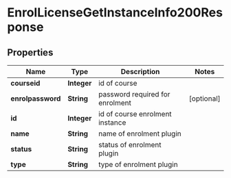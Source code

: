 

# EnrolLicenseGetInstanceInfo200Response


## Properties

| Name | Type | Description | Notes |
|------------ | ------------- | ------------- | -------------|
|**courseid** | **Integer** | id of course |  |
|**enrolpassword** | **String** | password required for enrolment |  [optional] |
|**id** | **Integer** | id of course enrolment instance |  |
|**name** | **String** | name of enrolment plugin |  |
|**status** | **String** | status of enrolment plugin |  |
|**type** | **String** | type of enrolment plugin |  |



